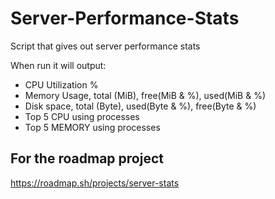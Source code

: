 # Server-Performance-Stats
Script that gives out server performance stats

When run it will output:
* CPU Utilization %
* Memory Usage, total (MiB), free(MiB & %), used(MiB & %)
* Disk space, total (Byte), used(Byte & %), free(Byte & %)
* Top 5 CPU using processes
* Top 5 MEMORY using processes


## For the roadmap project
https://roadmap.sh/projects/server-stats

